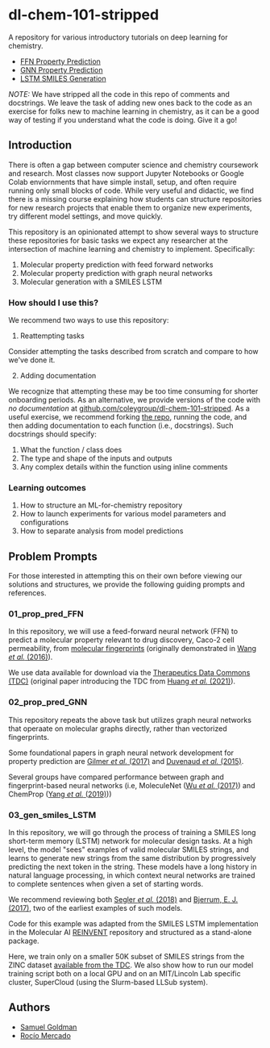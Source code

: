 # dl-chem-101-stripped

A repository for various introductory tutorials on deep learning for chemistry.

* [FFN Property Prediction](./01_prop_pred_FFN/)
* [GNN Property Prediction](./02_prop_pred_GNN/)
* [LSTM SMILES Generation](./03_gen_SMILES_LSTM/)

*NOTE:* We have stripped all the code in this repo of comments and docstrings. We leave the task of adding new ones back to the code as an exercise for folks new to machine learning in chemistry, as it can be a good way of testing if you understand what the code is doing. Give it a go!

## Introduction

There is often a gap between computer science and chemistry coursework and
research. Most classes now support Jupyter Notebooks or Google Colab
enviornments that have simple install, setup, and often require running only small blocks of code.
While very useful and didactic, we find there is a missing
course explaining how students can structure repositories for new research projects 
that enable them to organize new experiments, try different model settings, and
move quickly.

This repository is an opinionated attempt to show several ways to structure
these repositories for basic tasks we expect any researcher at the intersection of
machine learning and chemistry to implement. Specifically:

1. Molecular property prediction with feed forward networks   
2. Molecular property prediction with graph neural networks  
3. Molecular generation with a SMILES LSTM  

### How should I use this? 

We recommend two ways to use this repository:
1. Reattempting tasks 

Consider attempting the tasks described from scratch and compare to how we've done it.

2. Adding documentation

We recognize that attempting these may be too time consuming for shorter
onboarding periods. As an alternative, we provide versions of the code with _no
documentation_ at [github.com/coleygroup/dl-chem-101-stripped](https://github.com/coleygroup/dl-chem-101-stripped). As a useful exercise, 
we recommend forking [the repo](https://github.com/coleygroup/dl-chem-101-stripped), running the code, and then
adding documentation to each function (i.e., docstrings). Such docstrings should specify:
1. What the function / class does  
2. The type and shape of the inputs and outputs  
3. Any complex details within the function using inline comments  

### Learning outcomes

1. How to structure an ML-for-chemistry repository
2. How to launch experiments for various model parameters and configurations
3. How to separate analysis from model predictions

## Problem Prompts

For those interested in attempting this on their own before viewing our
solutions and structures, we provide the following guiding prompts and
references.

### 01_prop_pred_FFN
In this repository, we will use a feed-forward neural network (FFN) to predict a molecular property relevant to drug discovery, Caco-2 cell permeability, from [molecular fingerprints](https://doi.org/10.1021/ci100050t) (originally demonstrated in [Wang *et al.* (2016)](https://doi.org/10.1021/acs.jcim.5b00642)). 

We use data available for download via the [Therapeutics Data Commons (TDC)](https://tdcommons.ai/single_pred_tasks/adme/#caco-2-cell-effective-permeability-wang-et-al) (original paper introducing the TDC from [Huang *et al.* (2021)](https://arxiv.org/abs/2102.09548)).


### 02_prop_pred_GNN

This repository repeats the above task but utilizes graph neural networks that operaate on molecular graphs directly, rather than vectorized fingerprints.

Some foundational papers in graph neural network development for property prediction are [Gilmer *et al.* (2017)](https://proceedings.mlr.press/v70/gilmer17a.html) and [Duvenaud *et al.* (2015)](https://proceedings.neurips.cc/paper/2015/hash/f9be311e65d81a9ad8150a60844bb94c-Abstract.html). 

Several groups have compared performance between graph and fingerprint-based neural networks (i.e, MoleculeNet ([Wu *et al.* (2017)](https://pubs.rsc.org/en/content/articlehtml/2018/sc/c7sc02664a#cit63)) and ChemProp ([Yang *et al.* (2019)](https://doi.org/10.1021/acs.jcim.9b00237)))

### 03_gen_smiles_LSTM
In this repository, we will go through the process of training a SMILES long short-term memory (LSTM) network for molecular design tasks. At a high level, the model "sees" examples of valid molecular SMILES strings, and learns to generate new strings from the same distribution by progressively predicting the next token in the string. These models have a long history in natural language processing, in which context neural networks are trained to complete sentences when given a set of starting words.

We recommend reviewing both [Segler *et al.* (2018)](https://doi.org/10.1021/acscentsci.7b00512) and [Bjerrum, E. J. (2017)](https://arxiv.org/abs/1703.07076), two of the earliest examples of such models.

Code for this example was adapted from the SMILES LSTM implementation in the Molecular AI [REINVENT](https://github.com/MolecularAI/Reinvent) repository and structured as a stand-alone package.

Here, we train only on a smaller 50K subset of SMILES strings from the ZINC dataset [available from the TDC](https://tdcommons.ai/generation_tasks/molgen/). We also show how to run our model training script both on a local GPU and on an MIT/Lincoln Lab specific cluster, SuperCloud (using the Slurm-based LLSub system).

## Authors
* [Samuel Goldman](https://github.com/samgoldman97)
* [Rocío Mercado](https://github.com/rociomer)
